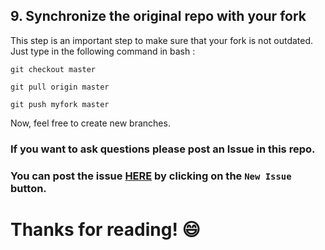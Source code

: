 ## 9. Synchronize the original repo with your fork
This step is an important step to make sure that your fork is not outdated.  
Just type in the following command in bash : 
```
git checkout master
```
```
git pull origin master
```
```
git push myfork master
```

Now, feel free to create new branches. 


###  If you want to ask questions please post an Issue in this repo.   
### You can post the issue [HERE](https://github.com/wongjiahau/how-to-contribute/issues) by clicking on the `New Issue` button.

# Thanks for reading! :smile:
